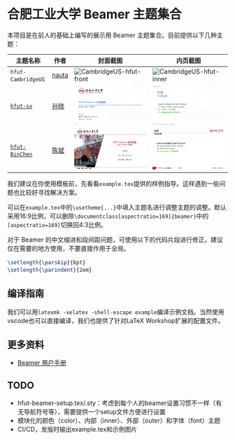# 合肥工业大学 Beamer 主题集合

本项目是在前人的基础上编写的展示用 Beamer 主题集合。目前提供以下几种主题：

| 主题名称             | 作者                            | 封面截图                                     | 内页截图                                     |
| ---------------- | ---------------------------------- | ---------------------------------------- | ---------------------------------------- |
| `hfut-CambridgeUS` | [nauta](https://github.com/nautaa) | ![CambridgeUS-hfut-front](https://github.com/HFUTTUG/HFUT-Beamer/blob/images/CambridgeUS-hfut-front.png) | ![CambridgeUS-hfut-inner](https://github.com/HFUTTUG/HFUT-Beamer/blob/images/CambridgeUS-hfut-inner.png) |
| [`hfut-sx`](https://github.com/sxhfut/Beamer-HFUT) | [孙晓](https://github.com/sxhfut/)   | ![hfut-front](https://github.com/HFUTTUG/HFUT-Beamer/blob/images/hfut-sx-front.png) | ![hfut-inner](https://github.com/HFUTTUG/HFUT-Beamer/blob/images/hfut-sx-inner.png) |
| [`hfut-BinChen`](https://github.com/HFUT-BinChen/HFUT-Beamer) | [陈斌](https://github.com/HFUT-BinChen) | ![hfut-BinChen-front](https://github.com/HFUTTUG/HFUT-Beamer/blob/images/hfut-BinChen-front.png) | ![hfut-BinChen-inner](https://github.com/HFUTTUG/HFUT-Beamer/blob/images/hfut-BinChen-inner.png) |

我们建议在你使用模板前，先看看`example.tex`提供的样例指导。这样遇到一些问题也比较好寻找解决方案。

可以在`example.tex`中的`\usetheme{...}`中填入主题名进行调整主题的调整。默认采用16:9比例，可以删除`\documentclass[aspectratio=169]{beamer}`中的`[aspectratio=169]`切换回4:3比例。

对于 Beamer 的中文缩进和段间距问题，可使用以下的代码片段进行修正。建议仅在需要的地方使用，不要直接作用于全局。

```latex
\setlength{\parskip}{6pt}
\setlength{\parindent}{2em}
```

## 编译指南

我们可以用`latexmk -xelatex -shell-escape example`编译示例文档。当然使用vscode也可以直接编译，我们也提供了针对LaTeX Workshop扩展的配置文件。

## 更多资料

- [Beamer 用户手册](https://github.com/latexstudio/LaTeXPackages-CN/raw/master/beamer/beamer%E7%94%A8%E6%88%B7%E6%89%8B%E5%86%8C%EF%BC%88V3.24%EF%BC%89%E4%B8%AD%E8%AF%91%E7%89%88.pdf)

## TODO
- hfut-beamer-setup.tex/.sty：考虑到每个人的beamer设置习惯不一样（有无导航符号等），需要提供一个setup文件方便进行设置
- 模块化的颜色（color）、内部（inner）、外部（outer）和字体（font）主题
- CI/CD，发版时输出example.tex和示例图片